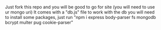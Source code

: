 Just fork this repo and you will be good to go for site (you will need to use ur mongo uri)
It comes with a "db.js" file to work with the db
you will need to install some packages, just run "npm i express body-parser fs mongodb bcrypt multer pug cookie-parser"

